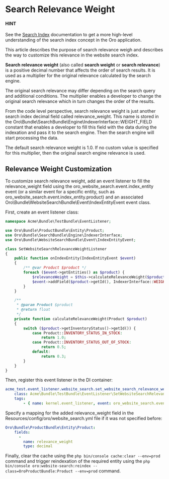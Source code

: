 # Search Relevance Weight

#### HINT
See the [Search Index](../../../backend/architecture/tech-stack/search/index.md#search-index-overview) documentation to get a more high-level understanding of the search index concept in the Oro application.

This article describes the purpose of search relevance weigh and describes the way to customize this relevance in the website search index.

**Search relevance weight** (also called **search weight** or **search relevance**) is a positive decimal number that affects the order of search results. It is used as a multiplier for the original relevance calculated by the search engine.

The original search relevance may differ depending on the search query and additional conditions. The multiplier enables a developer to change the original search relevance which in turn changes the order of the results.

From the code level perspective, search relevance weight is just another search index decimal field called relevance_weight. This name is stored in the Oro\\Bundle\\SearchBundle\\Engine\\IndexerInterface::WEIGHT_FIELD constant that enables a developer to fill this field with the data during the indexation and pass it to the search engine. Then the search engine will start processing the data.

The default search relevance weight is 1.0. If no custom value is specified for this multiplier, then the original search engine relevance is used.

## Relevance Weight Customization

To customize search relevance weight, add an event listener to fill the relevance_weight field using the oro_website_search.event.index_entity event (or a similar event for a specific entity, such as oro_website_search.event.index_entity.product) and an associated Oro\\Bundle\\WebsiteSearchBundle\\Event\\IndexEntityEvent event class.

First, create an event listener class:

```php
namespace Acme\Bundle\TestBundle\EventListener;

use Oro\Bundle\ProductBundle\Entity\Product;
use Oro\Bundle\SearchBundle\Engine\IndexerInterface;
use Oro\Bundle\WebsiteSearchBundle\Event\IndexEntityEvent;

class SetWebsiteSearchRelevanceWeightListener
{
    public function onIndexEntity(IndexEntityEvent $event)
    {
        /** @var Product $product */
        foreach ($event->getEntities() as $product) {
            $relevanceWeight = $this->calculateRelevanceWeight($product);
            $event->addField($product->getId(), IndexerInterface::WEIGHT_FIELD, $relevanceWeight);
        }
    }

    /**
     * @param Product $product
     * @return float
     */
    private function calculateRelevanceWeight(Product $product)
    {
        switch ($product->getInventoryStatus()->getId()) {
            case Product::INVENTORY_STATUS_IN_STOCK:
                return 1.0;
            case Product::INVENTORY_STATUS_OUT_OF_STOCK:
                return 0.5;
            default:
                return 0.3;
        }
    }
}
```

Then, register this event listener in the DI container:

```yaml
acme_test.event_listener.website_search.set_website_search_relevance_weight:
    class: Acme\Bundle\TestBundle\EventListener\SetWebsiteSearchRelevanceWeightListener
    tags:
        - { name: kernel.event_listener, event: oro_website_search.event.index_entity.product, method: onIndexEntity }
```

Specify a mapping for the added relevance_weight field in the Resources/config/oro/website_search.yml file if it was not specified before:

```yaml
Oro\Bundle\ProductBundle\Entity\Product:
    fields:
      -
        name: relevance_weight
        type: decimal
```

Finally, clear the cache using the `php bin/console cache:clear --env=prod` command and trigger reindexation of the required entity using the `php bin/console oro:website-search:reindex --class=OroProductBundle:Product --env=prod` command.
